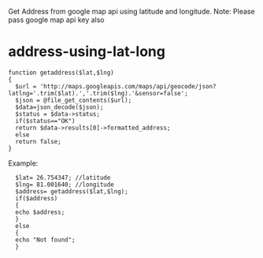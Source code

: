 Get Address from google map api using latitude and longitude.
Note: Please pass google map api key also

# address-using-lat-long


    function getaddress($lat,$lng)
    {
      $url = 'http://maps.googleapis.com/maps/api/geocode/json?latlng='.trim($lat).','.trim($lng).'&sensor=false';
      $json = @file_get_contents($url);
      $data=json_decode($json);
      $status = $data->status;
      if($status=="OK")
      return $data->results[0]->formatted_address;
      else
      return false;
    }

Example:

      $lat= 26.754347; //latitude
      $lng= 81.001640; //longitude
      $address= getaddress($lat,$lng);
      if($address)
      {
      echo $address;
      }
      else
      {
      echo "Not found";
      }
